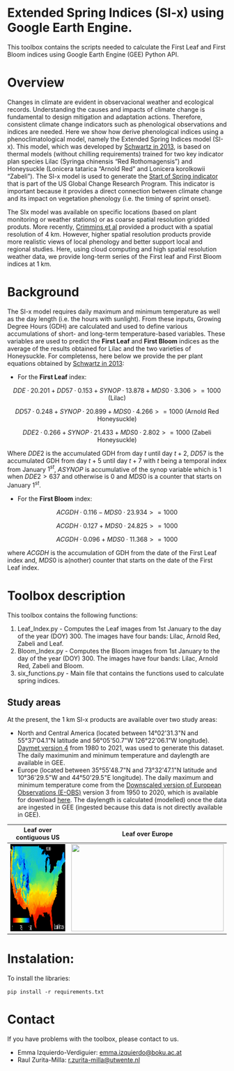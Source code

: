 # Extended Spring Indices (SI-x) using Google Earth Engine.

This toolbox contains the scripts needed to calculate the First Leaf and First Bloom indices using Google Earth Engine (GEE) Python API.

# Overview

Changes in climate are evident in observacional weather and ecological records. Understanding the causes and impacts of climate change is fundamental to design mitigation and adaptation actions. Therefore, consistent climate change indicators such as phenological observations and indices are needed. Here we show how derive phenological indices using a phenoclimatological model, namely the Extended Spring Indices model (SI-x). This model, which was developed by [Schwartz in 2013](https://rmets.onlinelibrary.wiley.com/doi/full/10.1002/joc.3625), is based on thermal models (without chilling requirements) trained for two key indicator plan species Lilac (Syringa chinensis “Red Rothomagensis”) and Honeysuckle (Lonicera tatarica “Arnold Red” and Lonicera korolkowii “Zabeli”). The SI-x model is used to generate the [Start of Spring indicator](http://www.globalchange.gov/explore/indicators) that is part of the US Global Change Research Program. This indicator is important because it provides a direct connection between climate change and its impact on vegetation phenology (i.e. the timing of sprint onset). 

The SIx model was available on specific locations (based on plant monitoring or weather stations) or as coarse spatial resolution gridded produts. More recently, [Crimmins et al](https://pubs.er.usgs.gov/publication/ofr20171003) provided a product with a spatial resolution of 4 km. However, higher spatial resolution products provide more realistic views of local phenology and better support local and regional studies. Here, using cloud computing and high spatial resolution weather data, we provide long-term series of the First leaf and First Bloom indices at 1 km.

# Background

The SI-x model requires daily maximum and minimum temperature as well as the day length (i.e. the hours with sunlight). From these inputs, Growing Degree Hours (GDH) are calculated and used to define various accumulations of short- and long-term temperature-based variables. These variables are used to predict the **First Leaf** and **First Bloom** indices as the average of the results obtained for Lilac and the two varieties of Honeysuckle. For completenss, here below we provide the per plant equations obtained by [Schwartz in 2013](https://rmets.onlinelibrary.wiley.com/doi/full/10.1002/joc.3625):

* For the **First Leaf** index: 

$$DDE\cdot20.201+DD57\cdot0.153+SYNOP\cdot13.878+MDS0\cdot3.306>=1000 \text{ (Lilac)}$$

$$DD57\cdot0.248+SYNOP\cdot20.899+MDS0\cdot4.266>=1000  \text{ (Arnold Red Honeysuckle)}$$

$$DDE2\cdot0.266+SYNOP\cdot21.433+MDS0\cdot2.802>=1000 \text{ (Zabeli Honeysuckle)}$$

Where $DDE2$ is the accumulated GDH from day $t$ until day $t+2$, $DD57$ is the accumulated GDH from day $t+5$ until day $t+7$ with $t$ being a temporal index from January $1^{st}$, $ASYNOP$ is accumulative of the synop variable which is $1$ when $DDE2>637$ and otherwise is $0$ and $MDS0$ is a counter that starts on January $1^{st}$.

* For the **First Bloom** index:

$$ACGDH\cdot0.116-MDS0\cdot23.934>=1000$$

$$ACGDH\cdot0.127+MDS0\cdot24.825>=1000$$

$$ACGDH\cdot0.096+MDS0\cdot11.368>=1000$$

where $ACGDH$ is the accumulation of GDH from the date of the First Leaf index and, $MDS0$ is a(nother) counter that starts on the date of the First Leaf index.

# Toolbox description

This toolbox contains the following functions:

1. Leaf_Index.py    - Computes the Leaf images from 1st January to the day of the year (DOY) 300. The images have four bands: Lilac, Arnold Red, Zabeli and Leaf.
2. Bloom_Index.py   - Computes the Bloom images from 1st January to the day of the year (DOY) 300. The images have four bands: Lilac, Arnold Red, Zabeli and Bloom.
3. six_functions.py - Main file that contains the functions used to calculate spring indices.

## Study areas

At the present, the 1 km SI-x products are available over two study areas:
* North and Central America (located between 14°02'31.3"N and 55°37'04.1"N latitude and 56°05'50.7"W 126°22'06.1"W longitude). [Daymet version 4](https://daymet.ornl.gov/) from 1980 to 2021, was used to generate this dataset. The daily maximunim and minimum temperature and daylength are available in GEE.
* Europe (located between 35°55'48.7"N and 73°32'47.1"N latitude and  10°36'29.5"W and 44°50'29.5"E longitude). The daily maximum and minimum temperature come from the [Downscaled version of European Observations (E-OBS)](https://rmets.onlinelibrary.wiley.com/doi/10.1002/joc.4436) version 3 from 1950 to 2020, which is available for download [here](/url{ftp://palantir.boku.ac.at/Public/ClimateData}). The daylength is calculated (modelled) once the data are ingested in GEE (ingested because this data is not directly available in GEE). 

Leaf over contiguous US    |  Leaf over Europe
:-------------------------:|:-------------------------:
<img width="350" height="200" src="./gif/America.gif">  |   <img width="350" height="200" src="./gif/Europe.gif">

# Instalation:

To install the libraries:

    pip install -r requirements.txt
    
# Contact

If you have problems with the toolbox, please contact to us. 

* Emma Izquierdo-Verdiguier: <emma.izquierdo@boku.ac.at>
* Raul Zurita-Milla: <r.zurita-milla@utwente.nl>
